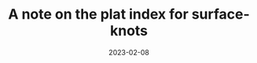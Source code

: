 ---
title: "A note on the plat index for surface-knots"
type: "Conference talk"
venue: "The 18th East Asian Conference on Geometric Topology"
date: 2023-02-08
location: "Online, Soochow University"
link: ""
---